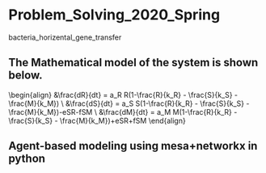 # Problem_Solving_2020_Spring
bacteria_horizental_gene_transfer

## The Mathematical model of the system is shown below.
\begin{align}
&\frac{dR}{dt} = a_R R(1-\frac{R}{k_R} - \frac{S}{k_S} - \frac{M}{k_M}) \\
&\frac{dS}{dt} = a_S S(1-\frac{R}{k_R} - \frac{S}{k_S} - \frac{M}{k_M})-eSR-fSM \\
&\frac{dM}{dt} = a_M M(1-\frac{R}{k_R} - \frac{S}{k_S} - \frac{M}{k_M})+eSR+fSM
\end{align}

## Agent-based modeling using mesa+networkx in python
